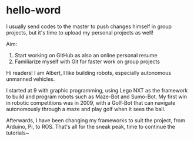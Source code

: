 # hello-word
I usually send codes to the master to push changes himself in group projects, but it's time to upload my personal projects as well!

Aim:
1. Start working on GitHub as also an online personal resume
2. Familiarize myself with Git for faster work on group projects

Hi readers!
I am Albert, I like building robots, especially autonomous unmanned vehicles.

I started at 9 with graphic programming, using Lego NXT as the framework to build and program robots such as Maze-Bot and Sumo-Bot. My first win in robotic competitions was in 2009, with a Golf-Bot that can navigate autonomously through a maze and play golf when it sees the ball.

Afterwards, I have been changing my frameworks to suit the project, from Arduino, Pi, to ROS. That's all for the sneak peak, time to continue the tutorials~
